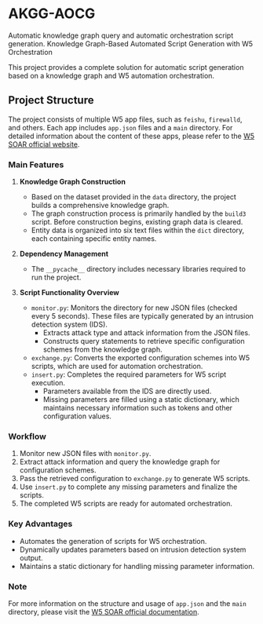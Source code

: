 # AKGG-AOCG
Automatic knowledge graph query and automatic orchestration script generation.
Knowledge Graph-Based Automated Script Generation with W5 Orchestration

This project provides a complete solution for automatic script generation based on a knowledge graph and W5 automation orchestration.

## Project Structure

The project consists of multiple W5 app files, such as `feishu`, `firewalld`, and others. Each app includes `app.json` files and a `main` directory. For detailed information about the content of these apps, please refer to the [W5 SOAR official website](https://www.w5soar.com).

### Main Features
1. **Knowledge Graph Construction**  
   - Based on the dataset provided in the `data` directory, the project builds a comprehensive knowledge graph.
   - The graph construction process is primarily handled by the `build3` script. Before construction begins, existing graph data is cleared.
   - Entity data is organized into six text files within the `dict` directory, each containing specific entity names.

2. **Dependency Management**  
   - The `__pycache__` directory includes necessary libraries required to run the project.

3. **Script Functionality Overview**  
   - `monitor.py`: Monitors the directory for new JSON files (checked every 5 seconds). These files are typically generated by an intrusion detection system (IDS).
     - Extracts attack type and attack information from the JSON files.
     - Constructs query statements to retrieve specific configuration schemes from the knowledge graph.
   - `exchange.py`: Converts the exported configuration schemes into W5 scripts, which are used for automation orchestration.
   - `insert.py`: Completes the required parameters for W5 script execution.
     - Parameters available from the IDS are directly used.
     - Missing parameters are filled using a static dictionary, which maintains necessary information such as tokens and other configuration values.

### Workflow
1. Monitor new JSON files with `monitor.py`.
2. Extract attack information and query the knowledge graph for configuration schemes.
3. Pass the retrieved configuration to `exchange.py` to generate W5 scripts.
4. Use `insert.py` to complete any missing parameters and finalize the scripts.
5. The completed W5 scripts are ready for automated orchestration.

### Key Advantages
- Automates the generation of scripts for W5 orchestration.
- Dynamically updates parameters based on intrusion detection system output.
- Maintains a static dictionary for handling missing parameter information.

### Note
For more information on the structure and usage of `app.json` and the `main` directory, please visit the [W5 SOAR official documentation](https://www.w5soar.com).

